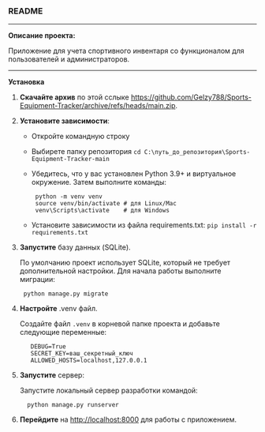 ### README
***
**Описание проекта:**

Приложение для учета спортивного инвентаря со функционалом для пользователей и администраторов.
***
**Установка**

1. **Скачайте архив** по этой сслыке <https://github.com/Gelzy788/Sports-Equipment-Tracker/archive/refs/heads/main.zip>.

2. **Установите зависимости**:
      * Откройте командную строку
      * Выбирете папку репозитория ```cd C:\путь_до_репозитория\Sports-Equipment-Tracker-main```
      * Убедитесь, что у вас установлен Python 3.9+ и виртуальное окружение. Затем выполните команды:
        
             python -m venv venv
             source venv/bin/activate # для Linux/Mac
             venv\Scripts\activate    # для Windows
          
      * Установите зависимости из файла requirements.txt:  ```pip install -r requirements.txt```

3. **Запустите** базу данных (SQLite).

   По умолчанию проект использует SQLite, который не требует дополнительной настройки. Для начала работы выполните миграции:

        python manage.py migrate

4. **Настройте** .venv файл.

   Создайте файл ```.venv``` в корневой папке проекта и добавьте следующие переменные:

          DEBUG=True
          SECRET_KEY=ваш_секретный_ключ
          ALLOWED_HOSTS=localhost,127.0.0.1

5. **Запустите** сервер:

   Запустите локальный сервер разработки командой:

         python manage.py runserver

6. **Перейдите** на <http://localhost:8000> для работы с приложением.
